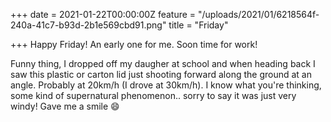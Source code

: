 +++
date = 2021-01-22T00:00:00Z
feature = "/uploads/2021/01/6218564f-240a-41c7-b93d-2b1e569cbd91.png"
title = "Friday"

+++
Happy Friday! An early one for me. Soon time for work!

Funny thing, I dropped off my daugher at school and when heading back I saw this plastic or carton lid just shooting forward along the ground at an angle. Probably at 20km/h (I drove at 30km/h). I know what you're thinking, some kind of supernatural phenomenon.. sorry to say it was just very windy! Gave me a smile 😄